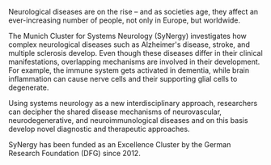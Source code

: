 

<!--

**Here are some ideas to get you started:**

🙋‍♀️ A short introduction - what is your organization all about?
🌈 Contribution guidelines - how can the community get involved?
👩‍💻 Useful resources - where can the community find your docs? Is there anything else the community should know?
🍿 Fun facts - what does your team eat for breakfast?
🧙 Remember, you can do mighty things with the power of [Markdown](https://docs.github.com/github/writing-on-github/getting-started-with-writing-and-formatting-on-github/basic-writing-and-formatting-syntax)
-->


Neurological diseases are on the rise – and as societies age, they affect an ever-increasing number of people, not only in Europe, but worldwide.

The Munich Cluster for Systems Neurology (SyNergy) investigates how complex neurological diseases such as Alzheimer's disease, stroke, and multiple sclerosis develop. Even though these diseases differ in their clinical manifestations, overlapping mechanisms are involved in their development. For example, the immune system gets activated in dementia, while brain inflammation can cause nerve cells and their supporting glial cells to degenerate.

Using systems neurology as a new interdisciplinary approach, researchers can decipher the shared disease mechanisms of neurovascular, neurodegenerative, and neuroimmunological diseases and on this basis develop novel diagnostic and therapeutic approaches.

SyNergy has been funded as an Excellence Cluster by the German Research Foundation (DFG) since 2012.
